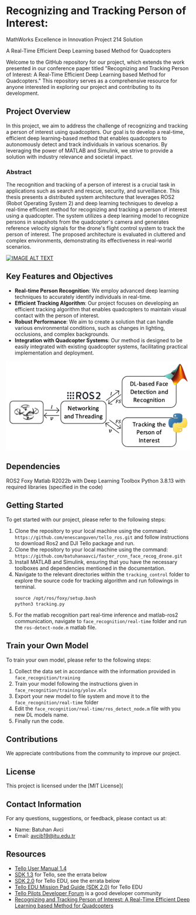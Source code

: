 # Recognizing and Tracking Person of Interest: 
MathWorks Excellence in Innovation Project 214 Solution

A Real-Time Efficient Deep Learning based Method for Quadcopters

Welcome to the GitHub repository for our project, which extends the work presented in our conference paper titled "Recognizing and Tracking Person of Interest: A Real-Time Efficient Deep Learning based Method for Quadcopters." This repository serves as a comprehensive resource for anyone interested in exploring our project and contributing to its development.

## Project Overview
In this project, we aim to address the challenge of recognizing and tracking a person of interest using quadcopters. Our goal is to develop a real-time, efficient deep learning-based method that enables quadcopters to autonomously detect and track individuals in various scenarios. By leveraging the power of MATLAB and Simulink, we strive to provide a solution with industry relevance and societal impact.

### Abstract
The recognition and tracking of a person of interest is a crucial task in applications such as search and rescue, security, and surveillance. This thesis presents a distributed system architecture that leverages ROS2 (Robot Operating System 2) and deep learning techniques to develop a real-time efficient method for recognizing and tracking a person of interest using a quadcopter. The system utilizes a deep learning model to recognize persons in snapshots from the quadcopter's camera and generates reference velocity signals for the drone's flight control system to track the person of interest. The proposed architecture is evaluated in cluttered and complex environments, demonstrating its effectiveness in real-world scenarios.

[![IMAGE ALT TEXT](https://img.youtube.com/vi/i7bYXnRy8Vc/0.jpg)](https://www.youtube.com/watch?v=i7bYXnRy8Vc&t=7s "Video Title")



## Key Features and Objectives
- **Real-time Person Recognition**: We employ advanced deep learning techniques to accurately identify individuals in real-time.
- **Efficient Tracking Algorithm**: Our project focuses on developing an efficient tracking algorithm that enables quadcopters to maintain visual contact with the person of interest.
- **Robust Performance**: We aim to create a solution that can handle various environmental conditions, such as changes in lighting, occlusions, and complex backgrounds.
- **Integration with Quadcopter Systems**: Our method is designed to be easily integrated with existing quadcopter systems, facilitating practical implementation and deployment.

![IMAGE ALT TEXT](https://github.com/batuhanaavci/Recognizing-and-Tracking-Person-of-Interest/blob/main/images/image.png)

## Dependencies
ROS2 Foxy
Matlab R2022b with Deep Learning Toolbox
Python 3.8.13 with required libraries (specified in the code)

## Getting Started
To get started with our project, please refer to the following steps:

1. Clone the repository to your local machine using the command:
`https://github.com/enescanguven/tello_ros.git` and follow instructions to download Ros2 and DJI Tello package and run.
2. Clone the repository to your local machine using the command: `https://github.com/batuhanaavci/faster_rcnn_face_recog_drone.git`
3. Install MATLAB and Simulink, ensuring that you have the necessary toolboxes and dependencies mentioned in the documentation.
4. Navigate to the relevant directories within the `tracking_control` folder to explore the source code for tracking algorithm and run followings in terminal.
    ~~~
    source /opt/ros/foxy/setup.bash
    python3 tracking.py
    ~~~
5. For the matlab recognition part real-time inference and matlab-ros2 communication, navigate to `face_recognition/real-time` folder and run the `ros-detect-node.m` matlab file.

## Train your Own Model
To train your own model, please refer to the following steps:

1. Collect the data set in accordance with the information provided in  `face_recognition/training`
2. Train your model following the instructions given  in `face_recognition/training/yolov.mlx`
3. Export your new model to file system and move it to the `face_recognition/real-time` folder
4. Edit the `face_recognition/real-time/ros_detect_node.m` file with you new DL models name.
5. Finally run the code.

## Contributions
We appreciate contributions from the community to improve our project. 

## License
This project is licensed under the [MIT License](

## Contact Information
For any questions, suggestions, or feedback, please contact us at:

- Name: Batuhan Avci
- Email: avcib19@itu.edu.tr

## Resources

* [Tello User Manual 1.4](https://dl-cdn.ryzerobotics.com/downloads/Tello/Tello%20User%20Manual%20v1.4.pdf)
* [SDK 1.3](https://terra-1-g.djicdn.com/2d4dce68897a46b19fc717f3576b7c6a/Tello%20%E7%BC%96%E7%A8%8B%E7%9B%B8%E5%85%B3/For%20Tello/Tello%20SDK%20Documentation%20EN_1.3_1122.pdf)
for Tello, see the errata below
* [SDK 2.0](https://dl-cdn.ryzerobotics.com/downloads/Tello/Tello%20SDK%202.0%20User%20Guide.pdf)
for Tello EDU, see the errata below
* [Tello EDU Mission Pad Guide (SDK 2.0)](https://dl-cdn.ryzerobotics.com/downloads/Tello/Tello%20Mission%20Pad%20User%20Guide.pdf)
for Tello EDU
* [Tello Pilots Developer Forum](https://tellopilots.com/forums/tello-development.8/)
is a good developer community
* [Recognizing and Tracking Person of Interest: A Real-Time Efficient Deep Learning based Method for Quadcopters](https://tellopilots.com/forums/tello-development.8/)